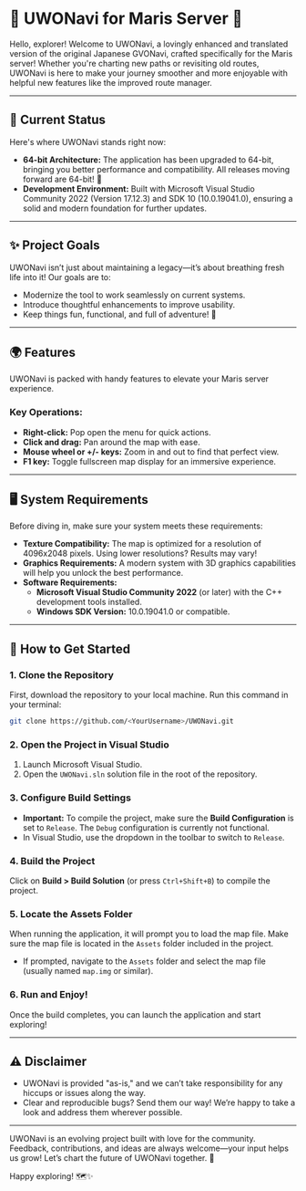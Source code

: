 # 🌟 UWONavi for Maris Server 🌟

Hello, explorer! Welcome to UWONavi, a lovingly enhanced and translated version of the original Japanese GVONavi, crafted specifically for the Maris server! Whether you're charting new paths or revisiting old routes, UWONavi is here to make your journey smoother and more enjoyable with helpful new features like the improved route manager.

---

## 🌈 Current Status

Here's where UWONavi stands right now:

- **64-bit Architecture:** The application has been upgraded to 64-bit, bringing you better performance and compatibility. All releases moving forward are 64-bit! 🎉
- **Development Environment:** Built with Microsoft Visual Studio Community 2022 (Version 17.12.3) and SDK 10 (10.0.19041.0), ensuring a solid and modern foundation for further updates.

---

## ✨ Project Goals

UWONavi isn’t just about maintaining a legacy—it’s about breathing fresh life into it! Our goals are to:

- Modernize the tool to work seamlessly on current systems.
- Introduce thoughtful enhancements to improve usability.
- Keep things fun, functional, and full of adventure! 🚀

---

## 🌍 Features

UWONavi is packed with handy features to elevate your Maris server experience.

### Key Operations:

- **Right-click:** Pop open the menu for quick actions.
- **Click and drag:** Pan around the map with ease.
- **Mouse wheel or +/- keys:** Zoom in and out to find that perfect view.
- **F1 key:** Toggle fullscreen map display for an immersive experience.

---

## 🖥️ System Requirements

Before diving in, make sure your system meets these requirements:

- **Texture Compatibility:** The map is optimized for a resolution of 4096x2048 pixels. Using lower resolutions? Results may vary!
- **Graphics Requirements:** A modern system with 3D graphics capabilities will help you unlock the best performance.
- **Software Requirements:**
  - **Microsoft Visual Studio Community 2022** (or later) with the C++ development tools installed.
  - **Windows SDK Version:** 10.0.19041.0 or compatible.

---

## 🚀 How to Get Started

### 1. Clone the Repository

First, download the repository to your local machine. Run this command in your terminal:

```bash
git clone https://github.com/<YourUsername>/UWONavi.git
```

### 2. Open the Project in Visual Studio

1. Launch Microsoft Visual Studio.
2. Open the `UWONavi.sln` solution file in the root of the repository.

### 3. Configure Build Settings

- **Important:** To compile the project, make sure the **Build Configuration** is set to `Release`. The `Debug` configuration is currently not functional.
- In Visual Studio, use the dropdown in the toolbar to switch to `Release`.

### 4. Build the Project

Click on **Build > Build Solution** (or press `Ctrl+Shift+B`) to compile the project.

### 5. Locate the Assets Folder

When running the application, it will prompt you to load the map file. Make sure the map file is located in the `Assets` folder included in the project.

- If prompted, navigate to the `Assets` folder and select the map file (usually named `map.img` or similar).

### 6. Run and Enjoy!

Once the build completes, you can launch the application and start exploring!

---

## ⚠️ Disclaimer

- UWONavi is provided "as-is," and we can’t take responsibility for any hiccups or issues along the way.
- Clear and reproducible bugs? Send them our way! We’re happy to take a look and address them wherever possible.

---

UWONavi is an evolving project built with love for the community. Feedback, contributions, and ideas are always welcome—your input helps us grow! Let’s chart the future of UWONavi together. 💖

Happy exploring! 🗺️✨
